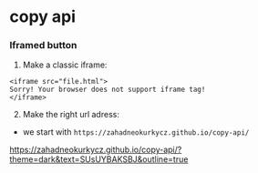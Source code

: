 # copy api

### Iframed button
1) Make a classic iframe:

```
<iframe src="file.html">
Sorry! Your browser does not support iframe tag!
</iframe>
```

2) Make the right url adress:
- we start with `https://zahadneokurkycz.github.io/copy-api/`


https://zahadneokurkycz.github.io/copy-api/?theme=dark&text=SUsUYBAKSBJ&outline=true
